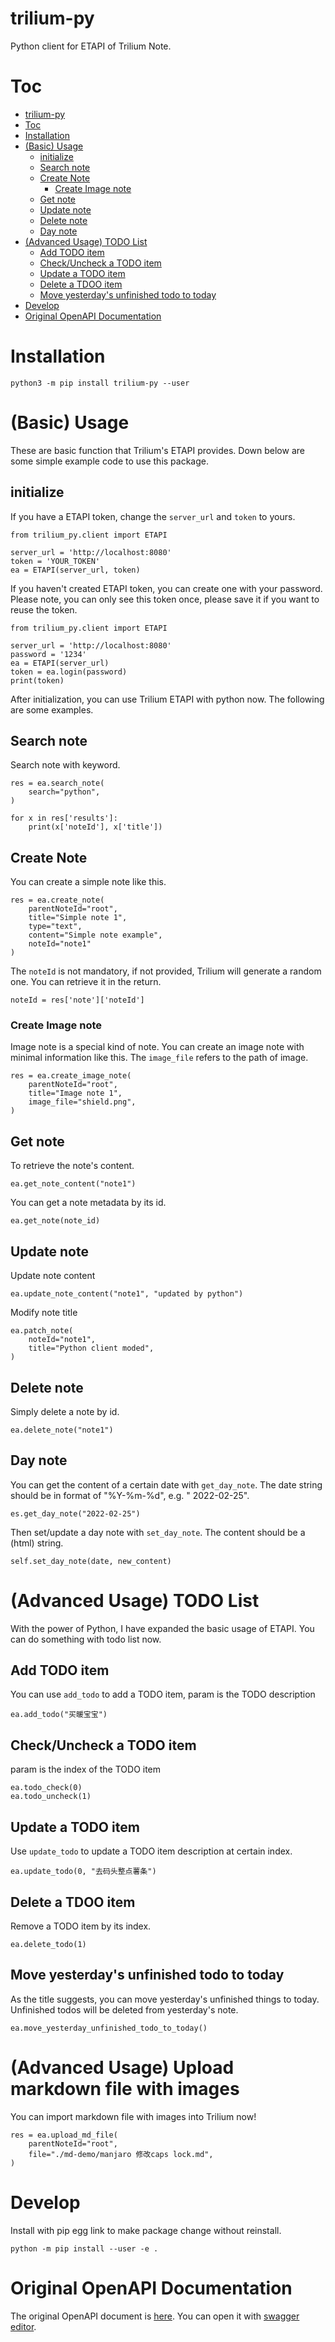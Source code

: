 # trilium-py

Python client for ETAPI of Trilium Note.

# Toc

<!--ts-->

* [trilium-py](#trilium-py)
* [Toc](#toc)
* [Installation](#installation)
* [(Basic) Usage](#basic-usage)
    * [initialize](#initialize)
    * [Search note](#search-note)
    * [Create Note](#create-note)
        * [Create Image note](#create-image-note)
    * [Get note](#get-note)
    * [Update note](#update-note)
    * [Delete note](#delete-note)
    * [Day note](#day-note)
* [(Advanced Usage) TODO List](#advanced-usage-todo-list)
    * [Add TODO item](#add-todo-item)
    * [Check/Uncheck a TODO item](#checkuncheck-a-todo-item)
    * [Update a TODO item](#update-a-todo-item)
    * [Delete a TDOO item](#delete-a-tdoo-item)
    * [Move yesterday's unfinished todo to today](#move-yesterdays-unfinished-todo-to-today)
* [Develop](#develop)
* [Original OpenAPI Documentation](#original-openapi-documentation)

<!--te-->

# Installation

```
python3 -m pip install trilium-py --user
```

# (Basic) Usage

These are basic function that Trilium's ETAPI provides. Down below are some simple example code to use this package.

## initialize

If you have a ETAPI token, change the `server_url` and `token` to yours.

```
from trilium_py.client import ETAPI

server_url = 'http://localhost:8080'
token = 'YOUR_TOKEN'
ea = ETAPI(server_url, token)
```

If you haven't created ETAPI token, you can create one with your password. Please note, you can only see this token
once, please save it if you want to reuse the token.

```
from trilium_py.client import ETAPI

server_url = 'http://localhost:8080'
password = '1234'
ea = ETAPI(server_url)
token = ea.login(password)
print(token)
```

After initialization, you can use Trilium ETAPI with python now. The following are some examples.

## Search note

Search note with keyword.

```
res = ea.search_note(
    search="python",
)

for x in res['results']:
    print(x['noteId'], x['title'])
```

## Create Note

You can create a simple note like this.

```
res = ea.create_note(
    parentNoteId="root",
    title="Simple note 1",
    type="text",
    content="Simple note example",
    noteId="note1"
)
```

The `noteId` is not mandatory, if not provided, Trilium will generate a random one. You can retrieve it in the return.

```
noteId = res['note']['noteId']
```

### Create Image note

Image note is a special kind of note. You can create an image note with minimal information like this. The `image_file`
refers to the path of image.

```
res = ea.create_image_note(
    parentNoteId="root",
    title="Image note 1",
    image_file="shield.png",
)
```

## Get note

To retrieve the note's content.

```
ea.get_note_content("note1")
```

You can get a note metadata by its id.

```
ea.get_note(note_id)
```

## Update note

Update note content

```
ea.update_note_content("note1", "updated by python")
```

Modify note title

```
ea.patch_note(
    noteId="note1",
    title="Python client moded",
)
```

## Delete note

Simply delete a note by id.

```
ea.delete_note("note1")
```

## Day note

You can get the content of a certain date with `get_day_note`. The date string should be in format of "%Y-%m-%d", e.g. "
2022-02-25".

```
es.get_day_note("2022-02-25")
```

Then set/update a day note with `set_day_note`. The content should be a (html) string.

```
self.set_day_note(date, new_content)
```

# (Advanced Usage) TODO List

With the power of Python, I have expanded the basic usage of ETAPI. You can do something with todo list now.

## Add TODO item

You can use `add_todo` to add a TODO item, param is the TODO description

```
ea.add_todo("买暖宝宝")
```

## Check/Uncheck a TODO item

param is the index of the TODO item

```
ea.todo_check(0)
ea.todo_uncheck(1)
```

## Update a TODO item

Use `update_todo` to update a TODO item description at certain index.

```
ea.update_todo(0, "去码头整点薯条")
```

## Delete a TDOO item

Remove a TODO item by its index.

```
ea.delete_todo(1)
```

## Move yesterday's unfinished todo to today

As the title suggests, you can move yesterday's unfinished things to today. Unfinished todos will be deleted from
yesterday's note.

```
ea.move_yesterday_unfinished_todo_to_today()
```

# (Advanced Usage) Upload markdown file with images

You can import markdown file with images into Trilium now!

```
res = ea.upload_md_file(
    parentNoteId="root",
    file="./md-demo/manjaro 修改caps lock.md",
)
```

# Develop

Install with pip egg link to make package change without reinstall.

```
python -m pip install --user -e .
```

# Original OpenAPI Documentation

The original OpenAPI document is [here](https://github.com/zadam/trilium/blob/master/src/etapi/etapi.openapi.yaml). You
can open it with [swagger editor](https://editor.swagger.io/).
